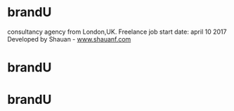 # brandU
consultancy agency from London,UK.
Freelance job
start date: april 10 2017
Developed by Shauan - www.shauanf.com
# brandU
# brandU
